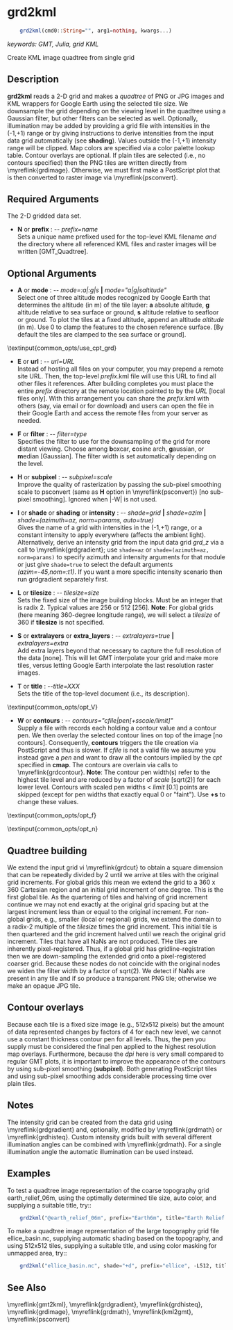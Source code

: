 # grd2kml

```julia
	grd2kml(cmd0::String="", arg1=nothing, kwargs...)
```

*keywords: GMT, Julia, grid KML*

Create KML image quadtree from single grid

Description
-----------

**grd2kml** reads a 2-D grid and makes a *quadtree* of PNG or JPG images and KML wrappers for
Google Earth using the selected tile size. We downsample the grid depending on the viewing
level in the quadtree using a Gaussian filter, but other filters can be selected as well.
Optionally, illumination may be added by providing a grid file with intensities in the (-1,+1)
range or by giving instructions to derive intensities from the input data grid automatically
(see **shading**). Values outside the (-1,+1) intensity range will be clipped. Map colors are
specified via a color palette lookup table. Contour overlays are optional. If plain tiles are
selected (i.e., no contours specified) then the PNG tiles are written directly from \myreflink{grdimage}.
Otherwise, we must first make a PostScript plot that is then converted to raster image via \myreflink{psconvert}.

Required Arguments
------------------

The 2-D gridded data set.

- **N** or **prefix** : -- *prefix=name*\
    Sets a unique name prefixed used for the top-level KML filename *and* the
    directory where all referenced KML files and raster images will be written [GMT_Quadtree].

Optional Arguments
------------------

- **A** or **mode** : -- *mode=:a|:g|s* **|** *mode="a|g|saltitude"*\
    Select one of three altitude modes recognized by Google Earth that
    determines the altitude (in m) of the tile layer: **a** absolute
    altitude, **g** altitude relative to sea surface or ground, **s**
    altitude relative to seafloor or ground. To plot the tiles at a
    fixed altitude, append an altitude *altitude* (in m). Use 0 to clamp the
    features to the chosen reference surface. [By default the tiles are clamped
    to the sea surface or ground].

\textinput{common_opts/use_cpt_grd}

- **E** or **url** : -- *url=URL*\
    Instead of hosting all files on your computer, you may prepend a remote site URL. Then,
    the top-level *prefix*.kml file will use this URL to find all other files it references.
    After building completes you must place the entire *prefix* directory at the remote
    location pointed to by the *URL* [local files only]. With this arrangement you can
    share the *prefix*.kml with others (say, via email or for download) and users can
    open the file in their Google Earth and access the remote files from your server as needed.

- **F** or **filter** : -- *filter=type*\
    Specifies the filter to use for the downsampling of the grid for more distant viewing.
    Choose among **b**oxcar, **c**osine arch, **g**aussian, or **m**edian [Gaussian].
    The filter width is set automatically depending on the level.

- **H** or **subpixel** : -- *subpixel=scale*\
    Improve the quality of rasterization by passing the sub-pixel smoothing scale
    to psconvert (same as **H** option in \myreflink{psconvert}) [no sub-pixel smoothing].
    Ignored when |-W| is not used.

- **I** or **shade** or **shading** or **intensity** : -- *shade=grid* **|** *shade=azim* **|** *shade=(azimuth=az, norm=params, auto=true)*\
   Gives the name of a grid with intensities in the (-1,+1) range, or a constant intensity to apply everywhere
   (affects the ambient light). Alternatively, derive an intensity grid from the input data grid *grd\_z* via a
   call to \myreflink{grdgradient}; use `shade=az` or ``shade=(azimuth=az, norm=params)`` to specify azimuth
   and intensity arguments for that module or just give ``shade=true`` to select the default arguments
   *(azim=-45,nom=:t1)*. If you want a more specific intensity scenario then run grdgradient separately first.

- **L** or **tilesize** : -- *tilesize=size*\
    Sets the fixed size of the image building blocks. Must be an integer that is radix 2.
    Typical values are 256 or 512 [256]. **Note**: For global grids (here meaning 360-degree
    longitude range), we will select a *tilesize* of 360 if **tilesize** is not specified.

- **S** or **extralayers** or **extra_layers** : -- *extralayers=true* **|** *extralayers=extra*\
    Add extra layers beyond that necessary to capture the full resolution of the data [none].
    This will let GMT interpolate your grid and make more tiles, versus letting Google Earth
    interpolate the last resolution raster images.

- **T** or **title** : --*title=XXX*\
    Sets the title of the top-level document (i.e., its description).

\textinput{common_opts/opt_V}

- **W** or **contours** : -- *contours="cfile|pen[+sscale/limit]"*\
    Supply a file with records each holding a contour value and a contour pen.
    We then overlay the selected contour lines on top of the image [no contours].
    Consequently, **contours** triggers the tile creation via PostScript and thus is slower.
    If *cfile* is not a valid file we assume you instead gave a *pen* and want
    to draw all the contours implied by the *cpt* specified in **cmap**. The contours
    are overlain via calls to \myreflink{grdcontour}. **Note**: The contour pen width(s)
    refer to the highest tile level and are reduced by a factor of *scale* [sqrt(2)] for each
    lower level. Contours with scaled pen widths < *limit* [0.1] points are skipped (except
    for pen widths that exactly equal 0 or "faint"). Use **+s** to change these values.

\textinput{common_opts/opt_f}

\textinput{common_opts/opt_n}

Quadtree building
-----------------

We extend the input grid vi \myreflink{grdcut} to obtain a square dimension that can be repeatedly divided
by 2 until we arrive at tiles with the original grid increments. For global grids this mean we
extend the grid to a 360 x 360 Cartesian region and an initial grid increment of one
degree. This is the first global tile. As the quartering of tiles and halving of grid
increment continue we may not end exactly at the original grid spacing but at the largest
increment less than or equal to the original increment. For non-global grids, e.g., smaller
(local or regional) grids, we extend the domain to a radix-2 multiple of the *tilesize*
times the grid increment. This initial tile is then quartered and the grid increment halved
until we reach the original grid increment. Tiles that have all NaNs are not produced.
THe tiles are inherently pixel-registered. Thus, if a global grid has gridline-registration then
we are down-sampling the extended grid onto a pixel-registered coarser grid. Because these
nodes do not coincide with the original nodes we widen the filter width by a factor of sqrt(2).
We detect if NaNs are present in any tile and if so produce a transparent PNG tile; otherwise we
make an opaque JPG tile.

Contour overlays
----------------

Because each tile is a fixed size image (e.g., 512x512 pixels) but the amount of data represented
changes by factors of 4 for each new level, we cannot use a constant thickness contour pen for all
levels. Thus, the pen you supply must be considered the final pen applied to the highest resolution
map overlays. Furthermore, because the *dpi* here is very small compared to regular GMT plots, it is
important to improve the appearance of the contours by using sub-pixel smoothing (**subpixel**). Both
generating PostScript tiles and using sub-pixel smoothing adds considerable processing time over
plain tiles.

Notes
-----

The intensity grid can be created from the data grid using \myreflink{grdgradient} and, optionally,
modified by \myreflink{grdmath} or \myreflink{grdhisteq}. Custom intensity grids built with several
different illumination angles can be combined with \myreflink{grdmath}. For a single illumination
angle the automatic illumination can be used instead.

Examples
--------

To test a quadtree image representation of the coarse topography grid earth_relief_06m, using
the optimally determined tile size, auto color, and supplying a suitable title, try::

```julia
    grd2kml("@earth_relief_06m", prefix="Earth6m", title="Earth Relief 6x6 arc minutes", cmap=:earth)
```

To make a quadtree image representation of the large topography grid file ellice_basin.nc,
supplying automatic shading based on the topography, and using 512x512 tiles,
supplying a suitable title, and using color masking for unmapped area, try::

```julia
    grd2kml("ellice_basin.nc", shade="+d", prefix="ellice", -L512, title="Ellice Basin Bathymetry")
```

See Also
--------

\myreflink{gmt2kml},
\myreflink{grdgradient},
\myreflink{grdhisteq},
\myreflink{grdimage},
\myreflink{grdmath},
\myreflink{kml2gmt},
\myreflink{psconvert}

